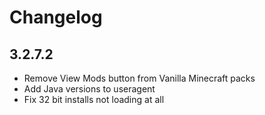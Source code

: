 # Changelog

## 3.2.7.2

-   Remove View Mods button from Vanilla Minecraft packs
-   Add Java versions to useragent
-   Fix 32 bit installs not loading at all
